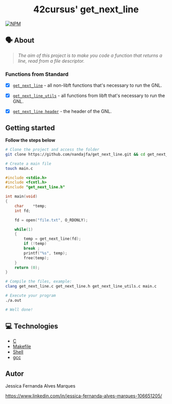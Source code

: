 <h1 align="center">
	42cursus' get_next_line
</h1>

[![NPM](https://img.shields.io/npm/l/react)](https://github.com/nandajfa/get_next_line/blob/main/LICENSE)

  ## 🗣️ About

> _The aim of this project is to make you code a function that returns a line, read from a file descriptor._

### Functions from Standard

- [x] [`get_next_line`](https://github.com/nandajfa/get_next_line/blob/main/get_next_line.c)				- all non-libft functions that's necessary to run the GNL.
- [x] [`get_next_line_utils`](https://github.com/nandajfa/get_next_line/blob/main/get_next_line_utils.c)	-  all functions from libft that's necessary to run the GNL.
- [x] [`get_next_line header`](https://github.com/nandajfa/get_next_line/blob/main/get_next_line.h)			- the header of the GNL.


## Getting started
**Follow the steps below**
```bash
# Clone the project and access the folder
git clone https://github.com/nandajfa/get_next_line.git && cd get_next_line/

# Create a main file
touch main.c
```

```c
#include <stdio.h>
#include <fcntl.h>
#include "get_next_line.h"

int main(void)
{
	char	*temp;
	int	fd;

	fd = open("file.txt", O_RDONLY);

	while(1)
	{
		temp = get_next_line(fd);
		if (!temp)
		break ;
		printf("%s", temp);
		free(temp);
	}
	return (0);
}
```

```bash
# Compile the files, example:
clang get_next_line.c get_next_line.h get_next_line_utils.c main.c

# Execute your program
./a.out

# Well done!
```

## :computer: Technologies

* [C](https://devdocs.io/)
* [Makefile](https://www.gnu.org/software/make/manual/make.html)
* [Shell](https://unixguide.readthedocs.io/en/latest/unixcheatsheet/)
* [gcc](https://terminaldeinformacao.com/2015/10/08/como-instalar-e-configurar-o-gcc-no-windows-mingw/)

 ## Autor

Jessica Fernanda Alves Marques

https://www.linkedin.com/in/jessica-fernanda-alves-marques-106651205/

